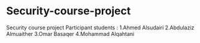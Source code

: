 # Security-course-project
Security course project
Participant students :
1.Ahmed Alsudairi
2.Abdulaziz Almuaither
3.Omar Basaqer
4.Mohammad Alqahtani
